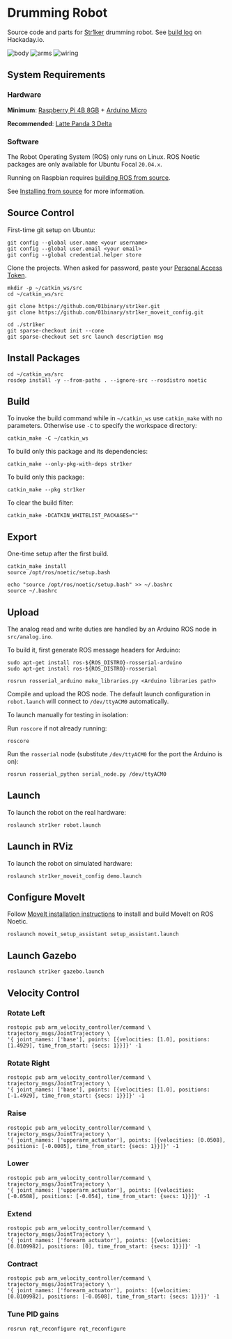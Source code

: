 # Drumming Robot

Source code and parts for [Str1ker](https://www.01binary.us/projects/drumming-robot/) drumming robot. See [build log](https://hackaday.io/project/171607-drumming-robot) on Hackaday.io.

![body](./doc/readme/body.png)
![arms](./doc/readme/arms.png)
![wiring](./doc/readme/wiring.jpeg)

## System Requirements

### Hardware

**Minimum**: [Raspberry Pi 4B 8GB](https://www.amazon.com/Raspberry-Pi-Computer-Suitable-Workstation/dp/B0899VXM8F) + [Arduino Micro](https://www.amazon.com/Arduino-Micro-Headers-A000053-Controller/dp/B00AFY2S56)

**Recommended**: [Latte Panda 3 Delta](https://www.amazon.com/LattePanda-Delta-864-Pocket-Sized-Computer/dp/B0BB7CY51B)

### Software

The Robot Operating System (ROS) only runs on Linux. ROS Noetic packages are only available for Ubuntu Focal `20.04.x`.

Running on Raspbian requires [building ROS from source](https://varhowto.com/install-ros-noetic-raspberry-pi-4/).

See [Installing from source](http://wiki.ros.org/noetic/Installation/Source) for more information.

## Source Control

First-time git setup on Ubuntu:

```
git config --global user.name <your username>
git config --global user.email <your email>
git config --global credential.helper store
```

Clone the projects. When asked for password, paste your [Personal Access Token](https://docs.github.com/en/authentication/keeping-your-account-and-data-secure/creating-a-personal-access-token).

```
mkdir -p ~/catkin_ws/src
cd ~/catkin_ws/src

git clone https://github.com/01binary/str1ker.git
git clone https://github.com/01binary/str1ker_moveit_config.git

cd ./str1ker
git sparse-checkout init --cone
git sparse-checkout set src launch description msg
```

## Install Packages

```
cd ~/catkin_ws/src
rosdep install -y --from-paths . --ignore-src --rosdistro noetic
```

## Build

To invoke the build command while in `~/catkin_ws` use `catkin_make` with no parameters. Otherwise use `-C` to specify the workspace directory:

```
catkin_make -C ~/catkin_ws
```

To build only this package and its dependencies:

```
catkin_make --only-pkg-with-deps str1ker
```

To build only this package:

```
catkin_make --pkg str1ker
```

To clear the build filter:

```
catkin_make -DCATKIN_WHITELIST_PACKAGES=""
```

## Export

One-time setup after the first build.

```
catkin_make install
source /opt/ros/noetic/setup.bash

echo "source /opt/ros/noetic/setup.bash" >> ~/.bashrc
source ~/.bashrc
```

## Upload

The analog read and write duties are handled by an Arduino ROS node in `src/analog.ino`.

To build it, first generate ROS message headers for Arduino:

```
sudo apt-get install ros-${ROS_DISTRO}-rosserial-arduino
sudo apt-get install ros-${ROS_DISTRO}-rosserial

rosrun rosserial_arduino make_libraries.py <Arduino libraries path>
```

Compile and upload the ROS node. The default launch configuration in `robot.launch` will connect to `/dev/ttyACM0` automatically.

To launch manually for testing in isolation:

Run `roscore` if not already running:

```
roscore
```

Run the `rosserial` node (substitute `/dev/ttyACM0` for the port the Arduino is on):

```
rosrun rosserial_python serial_node.py /dev/ttyACM0
```

## Launch

To launch the robot on the real hardware:

```
roslaunch str1ker robot.launch
```

## Launch in RViz

To launch the robot on simulated hardware:

```
roslaunch str1ker_moveit_config demo.launch
```

## Configure MoveIt

Follow [MoveIt installation instructions](https://ros-planning.github.io/moveit_tutorials/doc/getting_started/getting_started.html) to install and build MoveIt on ROS Noetic.

```
roslaunch moveit_setup_assistant setup_assistant.launch
```

## Launch Gazebo

```
roslaunch str1ker gazebo.launch
```

## Velocity Control

### Rotate Left

```
rostopic pub arm_velocity_controller/command \
trajectory_msgs/JointTrajectory \
'{ joint_names: ['base'], points: [{velocities: [1.0], positions: [1.4929], time_from_start: {secs: 1}}]}' -1
```

### Rotate Right

```
rostopic pub arm_velocity_controller/command \
trajectory_msgs/JointTrajectory \
'{ joint_names: ['base'], points: [{velocities: [1.0], positions: [-1.4929], time_from_start: {secs: 1}}]}' -1
```

### Raise

```
rostopic pub arm_velocity_controller/command \
trajectory_msgs/JointTrajectory \
'{ joint_names: ['upperarm_actuator'], points: [{velocities: [0.0508], positions: [-0.0005], time_from_start: {secs: 1}}]}' -1
```

### Lower

```
rostopic pub arm_velocity_controller/command \
trajectory_msgs/JointTrajectory \
'{ joint_names: ['upperarm_actuator'], points: [{velocities: [-0.0508], positions: [-0.054], time_from_start: {secs: 1}}]}' -1
```

### Extend

```
rostopic pub arm_velocity_controller/command \
trajectory_msgs/JointTrajectory \
'{ joint_names: ['forearm_actuator'], points: [{velocities: [0.0109982], positions: [0], time_from_start: {secs: 1}}]}' -1
```

### Contract

```
rostopic pub arm_velocity_controller/command \
trajectory_msgs/JointTrajectory \
'{ joint_names: ['forearm_actuator'], points: [{velocities: [0.0109982], positions: [-0.0508], time_from_start: {secs: 1}}]}' -1
```

### Tune PID gains

```
rosrun rqt_reconfigure rqt_reconfigure
```

